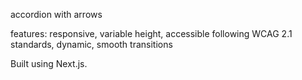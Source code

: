 accordion with arrows

features:
responsive,
variable height,
accessible following WCAG 2.1 standards,
dynamic,
smooth transitions

Built using Next.js.
